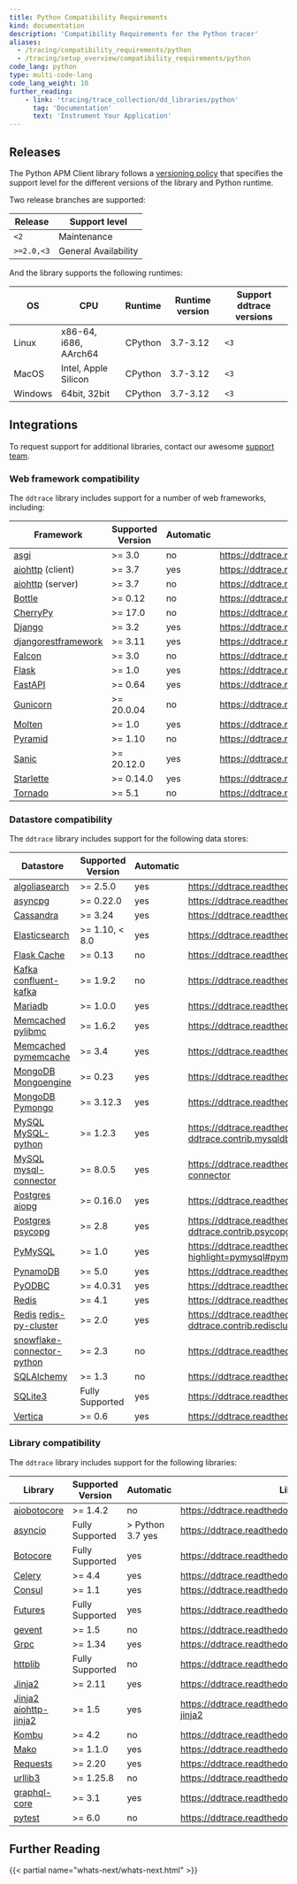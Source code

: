 ```yaml
---
title: Python Compatibility Requirements
kind: documentation
description: 'Compatibility Requirements for the Python tracer'
aliases:
  - /tracing/compatibility_requirements/python
  - /tracing/setup_overview/compatibility_requirements/python
code_lang: python
type: multi-code-lang
code_lang_weight: 10
further_reading:
    - link: 'tracing/trace_collection/dd_libraries/python'
      tag: 'Documentation'
      text: 'Instrument Your Application'
---
```


## Releases

The Python APM Client library follows a [versioning policy][1] that specifies the support level for the different versions of the library and Python runtime.

Two release branches are supported:

| Release    | Support level        |
|------------|----------------------|
| `<2`       | Maintenance           |
| `>=2.0,<3` | General Availability |

And the library supports the following runtimes:

| OS      | CPU                   | Runtime | Runtime version | Support ddtrace versions |
|---------|-----------------------|---------|-----------------|--------------------------|
| Linux   | x86-64, i686, AArch64 | CPython | 3.7-3.12        | `<3`                     |
| MacOS   | Intel, Apple Silicon  | CPython | 3.7-3.12        | `<3`                     |
| Windows | 64bit, 32bit          | CPython | 3.7-3.12        | `<3`                     |

## Integrations

To request support for additional libraries, contact our awesome [support team][2].

### Web framework compatibility

The `ddtrace` library includes support for a number of web frameworks, including:

| Framework                 | Supported Version | Automatic | Library Documentation                                              |
| ------------------------- | ----------------- | --------- |------------------------------------------------------------------ |
| [asgi][3]                 | >= 3.0            | no | https://ddtrace.readthedocs.io/en/stable/integrations.html#asgi    |
| [aiohttp][4] (client)     | >= 3.7            | yes | https://ddtrace.readthedocs.io/en/stable/integrations.html#aiohttp |
| [aiohttp][4] (server)     | >= 3.7            | no | https://ddtrace.readthedocs.io/en/stable/integrations.html#aiohttp |
| [Bottle][5]               | >= 0.12           | no | https://ddtrace.readthedocs.io/en/stable/integrations.html#bottle  |
| [CherryPy][6]             | >= 17.0           | no | https://ddtrace.readthedocs.io/en/stable/integrations.html#cherrypy|
| [Django][7]               | >= 3.2            | yes | https://ddtrace.readthedocs.io/en/stable/integrations.html#django  |
| [djangorestframework][7]  | >= 3.11           | yes | https://ddtrace.readthedocs.io/en/stable/integrations.html#django  |
| [Falcon][8]               | >= 3.0            | no | https://ddtrace.readthedocs.io/en/stable/integrations.html#falcon  |
| [Flask][9]                | >= 1.0            | yes | https://ddtrace.readthedocs.io/en/stable/integrations.html#flask   |
| [FastAPI][10]             | >= 0.64           | yes | https://ddtrace.readthedocs.io/en/stable/integrations.html#fastapi |
| [Gunicorn][61]            | >= 20.0.04        | no | https://ddtrace.readthedocs.io/en/stable/integrations.html#gunicorn |
| [Molten][11]              | >= 1.0            | yes | https://ddtrace.readthedocs.io/en/stable/integrations.html#molten  |
| [Pyramid][13]             | >= 1.10           | no | https://ddtrace.readthedocs.io/en/stable/integrations.html#pyramid |
| [Sanic][15]               | >= 20.12.0        | yes | https://ddtrace.readthedocs.io/en/stable/integrations.html#sanic   |
| [Starlette][16]           | >= 0.14.0         | yes | https://ddtrace.readthedocs.io/en/stable/integrations.html#starlette |
| [Tornado][17]             | >= 5.1            | no | https://ddtrace.readthedocs.io/en/stable/integrations.html#tornado |



### Datastore compatibility

The `ddtrace` library includes support for the following data stores:

| Datastore                         | Supported Version | Automatic |  Library Documentation                                                                         |
| ----------------------------      | ----------------- | --------- | --------------------------------------------------------------------------------------------- |
| [algoliasearch][18]               | >= 2.5.0          | yes | https://ddtrace.readthedocs.io/en/stable/integrations.html#algoliasearch                       |
| [asyncpg][19]                     | >= 0.22.0         | yes | https://ddtrace.readthedocs.io/en/stable/integrations.html#asyncpg                             |
| [Cassandra][20]                   | >= 3.24           | yes | https://ddtrace.readthedocs.io/en/stable/integrations.html#cassandra                           |
| [Elasticsearch][21]               | >= 1.10, < 8.0    | yes | https://ddtrace.readthedocs.io/en/stable/integrations.html#elasticsearch                       |
| [Flask Cache][22]                 | >= 0.13           | no | https://ddtrace.readthedocs.io/en/stable/integrations.html#flask-cache                         |
| [Kafka][64] [confluent-kafka][65] | >= 1.9.2          | no | https://ddtrace.readthedocs.io/en/stable/integrations.html#kafka|
| [Mariadb][23]                     | >= 1.0.0          | yes | https://ddtrace.readthedocs.io/en/stable/integrations.html#mariadb                             |
| [Memcached][24] [pylibmc][25]     | >= 1.6.2          | yes | https://ddtrace.readthedocs.io/en/stable/integrations.html#pylibmc                             |
| [Memcached][24] [pymemcache][26]  | >= 3.4            | yes | https://ddtrace.readthedocs.io/en/stable/integrations.html#pymemcache                          |
| [MongoDB][27] [Mongoengine][28]   | >= 0.23           | yes | https://ddtrace.readthedocs.io/en/stable/integrations.html#mongoengine                         |
| [MongoDB][27] [Pymongo][29]       | >= 3.12.3         | yes | https://ddtrace.readthedocs.io/en/stable/integrations.html#pymongo                             |
| [MySQL][30] [MySQL-python][31]    | >= 1.2.3          | yes | https://ddtrace.readthedocs.io/en/stable/integrations.html#module-ddtrace.contrib.mysqldb      |
| [MySQL][30] [mysql-connector][33] | >= 8.0.5          | yes | https://ddtrace.readthedocs.io/en/stable/integrations.html#mysql-connector                     |
| [Postgres][34] [aiopg][35]        | >= 0.16.0         | yes | https://ddtrace.readthedocs.io/en/stable/integrations.html#aiopg                               |
| [Postgres][34] [psycopg][36]      | >= 2.8            | yes | https://ddtrace.readthedocs.io/en/stable/integrations.html#module-ddtrace.contrib.psycopg      |
| [PyMySQL][37]                     | >= 1.0            | yes | https://ddtrace.readthedocs.io/en/stable/integrations.html?highlight=pymysql#pymysql |
| [PynamoDB][38]                    | >= 5.0            | yes | https://ddtrace.readthedocs.io/en/stable/integrations.html#pynamodb |
| [PyODBC][39]                      | >= 4.0.31         | yes | https://ddtrace.readthedocs.io/en/stable/integrations.html#pyodbc                               |
| [Redis][40]                       | >= 4.1            | yes | https://ddtrace.readthedocs.io/en/stable/integrations.html#redis                               |
| [Redis][40] [redis-py-cluster][41]| >= 2.0            | yes | https://ddtrace.readthedocs.io/en/stable/integrations.html#module-ddtrace.contrib.rediscluster |
| [snowflake-connector-python][62]  | >= 2.3            | no | https://ddtrace.readthedocs.io/en/stable/integrations.html#snowflake
| [SQLAlchemy][42]                  | >= 1.3            | no | https://ddtrace.readthedocs.io/en/stable/integrations.html#sqlalchemy                          |
| [SQLite3][43]                     | Fully Supported   | yes | https://ddtrace.readthedocs.io/en/stable/integrations.html#sqlite                              |
| [Vertica][44]                     | >= 0.6            | yes | https://ddtrace.readthedocs.io/en/stable/integrations.html#vertica                             |

### Library compatibility

The `ddtrace` library includes support for the following libraries:

| Library                           | Supported Version |  Automatic       | Library Documentation                                                    |
| -----------------                 | ----------------- | ---------------- | ------------------------------------------------------------------------ |
| [aiobotocore][45]                 | >= 1.4.2          | no | https://ddtrace.readthedocs.io/en/stable/integrations.html#aiobotocore |
| [asyncio][46]                     | Fully Supported   | > Python 3.7 yes | https://ddtrace.readthedocs.io/en/stable/integrations.html#asyncio     |
| [Botocore][47]                    | Fully Supported   | yes | https://ddtrace.readthedocs.io/en/stable/integrations.html#botocore    |
| [Celery][49]                      | >= 4.4            | yes | https://ddtrace.readthedocs.io/en/stable/integrations.html#celery      |
| [Consul][50]                      | >= 1.1            | yes | https://ddtrace.readthedocs.io/en/stable/integrations.html#consul      |
| [Futures][51]                     | Fully Supported   | yes | https://ddtrace.readthedocs.io/en/stable/integrations.html#futures     |
| [gevent][52]                      | >= 1.5            | no | https://ddtrace.readthedocs.io/en/stable/integrations.html#gevent      |
| [Grpc][53]                        | >= 1.34           | yes | https://ddtrace.readthedocs.io/en/stable/integrations.html#grpc        |
| [httplib][54]                     | Fully Supported   | no | https://ddtrace.readthedocs.io/en/stable/integrations.html#httplib     |
| [Jinja2][55]                      | >= 2.11           | yes | https://ddtrace.readthedocs.io/en/stable/integrations.html#jinja2      |
| [Jinja2][55] [aiohttp-jinja2][63] | >= 1.5            | yes | https://ddtrace.readthedocs.io/en/stable/integrations.html#aiohttp-jinja2      |
| [Kombu][56]                       | >= 4.2            | no | https://ddtrace.readthedocs.io/en/stable/integrations.html#kombu       |
| [Mako][57]                        | >= 1.1.0          | yes | https://ddtrace.readthedocs.io/en/stable/integrations.html#mako        |
| [Requests][58]                    | >= 2.20           | yes | https://ddtrace.readthedocs.io/en/stable/integrations.html#requests    |
| [urllib3][59]                     | >= 1.25.8         | no | https://ddtrace.readthedocs.io/en/stable/integrations.html#urllib3     |
| [graphql-core][60]                | >= 3.1            | yes | https://ddtrace.readthedocs.io/en/stable/integrations.html#graphql |
| [pytest][14]                      | >= 6.0            | no | https://ddtrace.readthedocs.io/en/stable/integrations.html#pytest  |

## Further Reading

{{< partial name="whats-next/whats-next.html" >}}


[1]: https://ddtrace.readthedocs.io/en/stable/versioning.html
[2]: /help
[3]: http://asgi.readthedocs.io/
[4]: https://aiohttp.readthedocs.io
[5]: https://bottlepy.org
[6]: https://cherrypy.org/
[7]: https://www.djangoproject.com
[8]: https://falconframework.org
[9]: http://flask.pocoo.org
[10]: https://fastapi.tiangolo.com/
[11]: https://moltenframework.com
[12]: http://pylonsproject.org
[13]: https://trypyramid.com
[14]: https://docs.pytest.org/en/stable/
[15]: https://sanic.readthedocs.io/en/latest/
[16]: https://www.starlette.io/
[17]: http://www.tornadoweb.org
[18]: https://www.algolia.com/doc/
[19]: https://magicstack.github.io/asyncpg/
[20]: https://cassandra.apache.org
[21]: https://www.elastic.co/products/elasticsearch
[22]: https://pythonhosted.org/Flask-Cache
[23]: https://mariadb-corporation.github.io/mariadb-connector-python/index.html
[24]: https://memcached.org
[25]: http://sendapatch.se/projects/pylibmc
[26]: https://pymemcache.readthedocs.io
[27]: https://www.mongodb.com/what-is-mongodb
[28]: http://mongoengine.org
[29]: https://api.mongodb.com/python/current
[30]: https://www.mysql.com
[31]: https://pypi.org/project/MySQL-python
[32]: https://pypi.org/project/mysqlclient
[33]: https://dev.mysql.com/doc/connector-python/en/
[34]: https://www.postgresql.org
[35]: https://aiopg.readthedocs.io
[36]: http://initd.org/psycopg
[37]: https://pypi.org/project/PyMySQL/
[38]: https://pynamodb.readthedocs.io/en/latest/
[39]: https://pypi.org/project/pyodbc/
[40]: https://redis.io
[41]: https://redis-py-cluster.readthedocs.io
[42]: https://www.sqlalchemy.org
[43]: https://www.sqlite.org
[44]: https://www.vertica.com
[45]: https://pypi.org/project/aiobotocore/
[46]: https://docs.python.org/3/library/asyncio.html
[47]: https://pypi.org/project/botocore/
[48]: http://docs.pythonboto.org/en/latest
[49]: http://www.celeryproject.org
[50]: https://python-consul.readthedocs.io/en/latest/
[51]: https://docs.python.org/3/library/concurrent.futures.html
[52]: http://www.gevent.org
[53]: https://grpc.io
[54]: https://docs.python.org/2/library/httplib.html
[55]: http://jinja.pocoo.org
[56]: https://kombu.readthedocs.io/en/latest
[57]: https://www.makotemplates.org
[58]: https://requests.readthedocs.io/en/master/
[59]: https://urllib3.readthedocs.io/en/stable/
[60]: https://graphql-core-3.readthedocs.io/en/latest/intro.html
[61]: https://gunicorn.org/
[62]: https://snowflake.com/
[63]: https://pypi.org/project/aiohttp-jinja2/
[64]: https://kafka.apache.org/
[65]: https://pypi.org/project/confluent-kafka/
